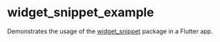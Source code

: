 # widget_snippet_example

Demonstrates the usage of the [widget_snippet](https://pub.dev/packages/widget_snippet) package in a Flutter app.
